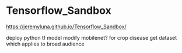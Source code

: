 # Tensorflow_Sandbox

https://jeremyluna.github.io/Tensorflow_Sandbox/

deploy python tf model
modify mobilenet? for crop disease
get dataset which applies to broad audience
